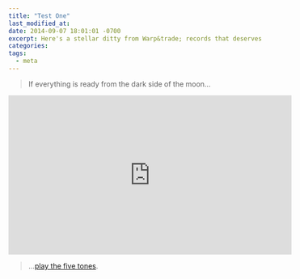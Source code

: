 ```yaml
---
title: "Test One"
last_modified_at:
date: 2014-09-07 18:01:01 -0700
excerpt: Here's a stellar ditty from Warp&trade; records that deserves being listened to with headphones or a subwoofer.
categories:
tags: 
  - meta
---
```


> If everything is ready from the dark side of the moon…  

<iframe width="560" height="315" src="https://www.youtube.com/embed/UnnGXa7WIGQ" frameborder="0" allowfullscreen></iframe>
<br>

> …[play the five tones](https://www.youtube.com/watch?v=UnnGXa7WIGQ).  
